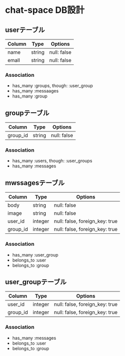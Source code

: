 # chat-space DB設計
## userテーブル
|Column|Type|Options|
|------|----|-------|
|name|string|null: false|
|emall|string|null: false|
### Association
- has_many :groups, though: :user_group
- has_many :messaages
- has_many :group

## groupテーブル
|Column|Type|Options|
|------|----|-------|
|group_id|string|null: false|
### Association
- has_many  :users, though: :user_groups
- has_many :messages

## mwssagesテーブル
|Column|Type|Options|
|------|----|-------|
|body|string|null: false|
|image|string|null: false|
|user_id|integer|null: false, foreign_key: true|
|group_id|integer|null: false, foreign_key: true|
### Association
- has_many :user_group
- belongs_to :user
- belongs_to :group

## user_groupテーブル
|Column|Type|Options|
|------|----|-------|
|user_id|integer|null: false, foreign_key: true|
|group_id|integer|null: false, foreign_key: true|
### Association
- has_many :messages
- belongs_to :user
- belongs_to :group